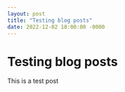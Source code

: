 ```yaml
---
layout: post
title: "Testing blog posts"
date: 2022-12-02 18:00:00 -0000
---
```


# Testing blog posts

This is a test post
